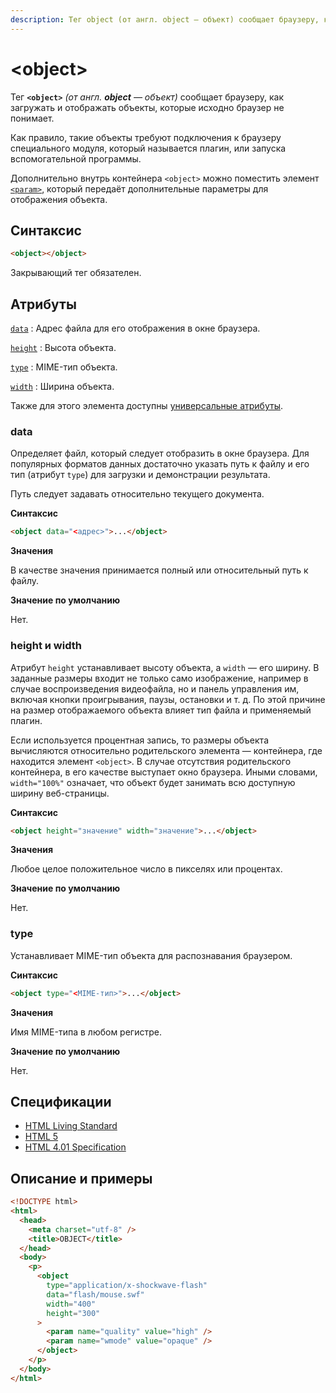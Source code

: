 ```yaml
---
description: Тег object (от англ. object — объект) сообщает браузеру, как загружать и отображать объекты, которые исходно браузер не понимает
---
```


# &lt;object&gt;

Тег **`<object>`** _(от англ. **object** — объект)_ сообщает браузеру, как загружать и отображать объекты, которые исходно браузер не понимает.

Как правило, такие объекты требуют подключения к браузеру специального модуля, который называется плагин, или запуска вспомогательной программы.

Дополнительно внутрь контейнера `<object>` можно поместить элемент [`<param>`](param.md), который передаёт дополнительные параметры для отображения объекта.

## Синтаксис

```html
<object></object>
```

Закрывающий тег обязателен.

## Атрибуты

[`data`](#data)
: Адрес файла для его отображения в окне браузера.

[`height`](#height-width)
: Высота объекта.

[`type`](#type)
: MIME-тип объекта.

[`width`](#height-width)
: Ширина объекта.

Также для этого элемента доступны [универсальные атрибуты](uni-attr.md).

### data

Определяет файл, который следует отобразить в окне браузера. Для популярных форматов данных достаточно указать путь к файлу и его тип (атрибут `type`) для загрузки и демонстрации результата.

Путь следует задавать относительно текущего документа.

**Синтаксис**

```html
<object data="<адрес>">...</object>
```

**Значения**

В качестве значения принимается полный или относительный путь к файлу.

**Значение по умолчанию**

Нет.

### height и width

Атрибут `height` устанавливает высоту объекта, а `width` — его ширину. В заданные размеры входит не только само изображение, например в случае воспроизведения видеофайла, но и панель управления им, включая кнопки проигрывания, паузы, остановки и т. д. По этой причине на размер отображаемого объекта влияет тип файла и применяемый плагин.

Если используется процентная запись, то размеры объекта вычисляются относительно родительского элемента — контейнера, где находится элемент `<object>`. В случае отсутствия родительского контейнера, в его качестве выступает окно браузера. Иными словами, `width="100%"` означает, что объект будет занимать всю доступную ширину веб-страницы.

**Синтаксис**

```html
<object height="значение" width="значение">...</object>
```

**Значения**

Любое целое положительное число в пикселях или процентах.

**Значение по умолчанию**

Нет.

### type

Устанавливает MIME-тип объекта для распознавания браузером.

**Синтаксис**

```html
<object type="<MIME-тип>">...</object>
```

**Значения**

Имя MIME-типа в любом регистре.

**Значение по умолчанию**

Нет.

## Спецификации

- [HTML Living Standard](https://html.spec.whatwg.org/multipage/embedded-content.html#the-object-element)
- [HTML 5](http://www.w3.org/TR/html5/embedded-content-0.html#the-object-element)
- [HTML 4.01 Specification](http://www.w3.org/TR/html401/struct/objects.html#h-13.3)

## Описание и примеры

```html
<!DOCTYPE html>
<html>
  <head>
    <meta charset="utf-8" />
    <title>OBJECT</title>
  </head>
  <body>
    <p>
      <object
        type="application/x-shockwave-flash"
        data="flash/mouse.swf"
        width="400"
        height="300"
      >
        <param name="quality" value="high" />
        <param name="wmode" value="opaque" />
      </object>
    </p>
  </body>
</html>
```
